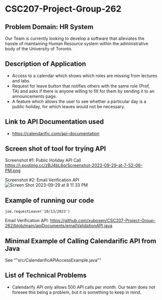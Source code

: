# CSC207-Project-Group-262
## Problem Domain: HR System
Our Team is currently looking to develop a software that alleviates the hassle of maintaining Human Resource system within the administrative body of the University of Toronto.

## Description of Application
- Access to a calendar which shows which roles are missing from lectures and labs.
- Request for leave button that notifies others with the same role (Prof, TA) and asks if there is anyone willing to fill for them by sending it to an announcements page.
- A feature which allows the user to see whether a particular day is a public holiday, for which leaves would not be necessary.

## Link to API Documentation used
- https://calendarific.com/api-documentation

## Screen shot of tool for trying API

Screenshot #1: Public Holiday API Call
https://i.postimg.cc/zBJ4bL6q/Screenshot-2023-09-29-at-7-52-06-PM.png

Screenshot #2: Email Verification API
![Screen Shot 2023-09-29 at 8 11 33 PM](https://github.com/xubosen/CSC207-Project-Group-262/assets/97214246/f92e0c99-6d98-4711-9bbf-9896d56865cc)


## Example of running our code
`joe.requestLeave('10/13/2023')`

Email Verification API: https://github.com/xubosen/CSC207-Project-Group-262/blob/main/apiDocuments/emailValidationAPI.java

## Minimal Example of Calling Calendarific API from Java
See ""src/CalendarificAPIAccessExample.java""

## List of Technical Problems
- Calendarify API only allows 500 API calls per month. Our team does not foresee this being a problem, but it is something to keep in mind.
